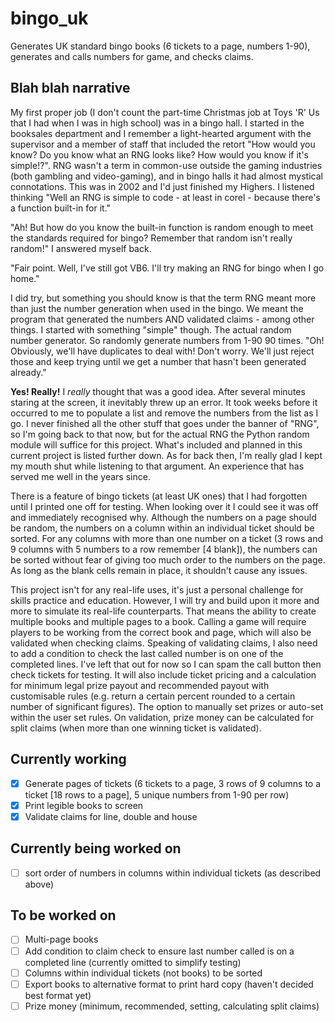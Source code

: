# bingo_uk
Generates UK standard bingo books (6 tickets to a page, numbers 1-90), generates and calls numbers for game, and checks claims.

## Blah blah narrative
My first proper job (I don't count the part-time Christmas job at Toys 'R' Us that I had when I was in high school) was in a bingo hall. I started in the booksales department and I remember a light-hearted argument with the supervisor and a member of staff that included the retort "How would you know? Do you know what an RNG looks like? How would you know if it's simple!?". RNG wasn't a term in common-use outside the gaming industries (both gambling and video-gaming), and in bingo halls it had almost mystical connotations. This was in 2002 and I'd just finished my Highers. I listened thinking "Well an RNG is simple to code - at least in corel - because there's a function built-in for it."

"Ah! But how do you know the built-in function is random enough to meet the standards required for bingo? Remember that random isn't really random!" I answered myself back.

"Fair point. Well, I've still got VB6. I'll try making an RNG for bingo when I go home."

I did try, but something you should know is that the term RNG meant more than just the number generation when used in the bingo. We meant the program that generated the numbers AND validated claims - among other things. I started with something "simple" though. The actual random number generator. So randomly generate numbers from 1-90 90 times. "Oh! Obviously, we'll have duplicates to deal with! Don't worry. We'll just reject those and keep trying until we get a number that hasn't been generated already."

**Yes! Really!** I *really* thought that was a good idea. After several minutes staring at the screen, it inevitably threw up an error. It took weeks before it occurred to me to populate a list and remove the numbers from the list as I go. I never finished all the other stuff that goes under the banner of "RNG", so I'm going back to that now, but for the actual RNG the Python random module will suffice for this project. What's included and planned in this current project is listed further down. As for back then, I'm really glad I kept my mouth shut while listening to that argument. An experience that has served me well in the years since.

There is a feature of bingo tickets (at least UK ones) that I had forgotten until I printed one off for testing. When looking over it I could see it was off and immediately recognised why. Although the numbers on a page should be random, the numbers on a column within an individual ticket should be sorted. For any columns with more than one number on a ticket (3 rows and 9 columns with 5 numbers to a row remember [4 blank]), the numbers can be sorted without fear of giving too much order to the numbers on the page. As long as the blank cells remain in place, it shouldn't cause any issues.

This project isn't for any real-life uses, it's just a personal challenge for skills practice and education. However, I will try and build upon it more and more to simulate its real-life counterparts. That means the ability to create multiple books and multiple pages to a book. Calling a game will require players to be working from the correct book and page, which will also be validated when checking claims. Speaking of validating claims, I also need to add a condition to check the last called number is on one of the completed lines. I've left that out for now so I can spam the call button then check tickets for testing. It will also include ticket pricing and a calculation for minimum legal prize payout and recommended payout with customisable rules (e.g. return a certain percent rounded to a certain number of significant figures). The option to manually set prizes or auto-set within the user set rules. On validation, prize money can be calculated for split claims (when more than one winning ticket is validated).

## Currently working
- [x] Generate pages of tickets (6 tickets to a page, 3 rows of 9 columns to a ticket [18 rows to a page], 5 unique numbers from 1-90 per row)
- [x] Print legible books to screen
- [x] Validate claims for line, double and house

## Currently being worked on
- [ ] sort order of numbers in columns within individual tickets (as described above)

## To be worked on
- [ ] Multi-page books
- [ ] Add condition to claim check to ensure last number called is on a completed line (currently omitted to simplify testing)
- [ ] Columns within individual tickets (not books) to be sorted
- [ ] Export books to alternative format to print hard copy (haven't decided best format yet)
- [ ] Prize money (minimum, recommended, setting, calculating split claims)
